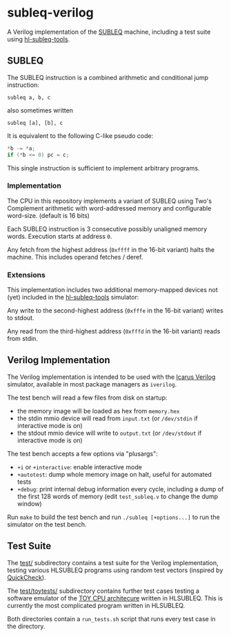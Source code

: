 # subleq-verilog

A Verilog implementation of the
[SUBLEQ](https://en.wikipedia.org/wiki/One_instruction_set_computer#Subtract_and_branch_if_less_than_or_equal_to_zero)
machine, including a test suite using
[hl-subleq-tools](https://github.com/Ferdi265/hl-subleq-tools).

## SUBLEQ

The SUBLEQ instruction is a combined arithmetic and conditional jump
instruction:

```
subleq a, b, c
```

also sometimes written

```
subleq [a], [b], c
```

It is equivalent to the following C-like pseudo code:

```c
*b -= *a;
if (*b <= 0) pc = c;
```

This single instruction is sufficient to implement arbitrary programs.

### Implementation

The CPU in this repository implements a variant of
SUBLEQ using Two's Complement arithmetic with word-addressed memory and
configurable word-size. (default is 16 bits)

Each SUBLEQ instruction is 3 consecutive possibly unaligned memory words.
Execution starts at address `0`.

Any fetch from the highest address (`0xffff` in the 16-bit variant) halts the
machine. This includes operand fetches / deref.

### Extensions

This implementation includes two additional memory-mapped devices not (yet)
included in the [hl-subleq-tools](https://github.com/Ferdi265/hl-subleq-tools)
simulator:

Any write to the second-highest address (`0xfffe` in the 16-bit variant) writes
to stdout.

Any read from the third-highest address (`0xfffd` in the 16-bit variant) reads
from stdin.

## Verilog Implementation

The Verilog implementation is intended to be used with the
[Icarus Verilog](http://iverilog.icarus.com/) simulator, available in most
package managers as `iverilog`.

The test bench will read a few files from disk on startup:

- the memory image will be loaded as hex from `memory.hex`
- the stdin mmio device will read from `input.txt` (or `/dev/stdin` if
  interactive mode is on)
- the stdout mmio device will write to `output.txt` (or `/dev/stdout` if
  interactive mode is on)

The test bench accepts a few options via "plusargs":

- `+i` or `+interactive`: enable interactive mode
- `+autotest`: dump whole memory image on halt, useful for automated tests
- `+debug`: print internal debug information every cycle, including a dump of
  the first 128 words of memory (edit `test_subleq.v` to change the dump window)

Run `make` to build the test bench and run `./subleq [+options...]` to run the
simulator on the test bench.

## Test Suite

The [test/](test/) subdirectory contains a test suite for the Verilog
implementation, testing various HLSUBLEQ programs using random test vectors
(inspired by [QuickCheck](https://hackage.haskell.org/package/QuickCheck)).

The [test/toytests/](test/toytests) subdirectory contains further test cases
testing a software emulator of the
[TOY CPU architecure](https://introcs.cs.princeton.edu/java/62toy/)
written in HLSUBLEQ. This is currently the most complicated program written in
HLSUBLEQ.

Both directories contain a `run_tests.sh` script that runs every test case in
the directory.

